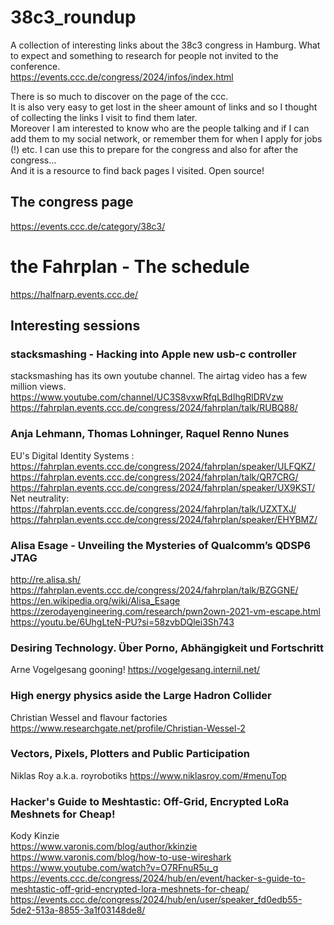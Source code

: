 # 38c3_roundup
A collection of interesting links about the 38c3 congress in Hamburg.  What to expect and something to research for people not invited to the conference.  
https://events.ccc.de/congress/2024/infos/index.html  

There is so much to discover on the page of the ccc.  
It is also very easy to get lost in the sheer amount of links and so I thought of collecting the links I visit to find them later.  
Moreover I am interested to know who are the people talking and if I can add them to my social network, or remember them for when I apply for jobs (!) etc. 
I can use this to prepare for the congress and also for after the congress...   
And it is a resource to find back pages I visited. Open source!


## The congress page
https://events.ccc.de/category/38c3/  

# the Fahrplan - The schedule
https://halfnarp.events.ccc.de/

## Interesting sessions

### stacksmashing - Hacking into Apple new usb-c controller
stacksmashing has its own youtube channel. The airtag video has a few million views.  
https://www.youtube.com/channel/UC3S8vxwRfqLBdIhgRlDRVzw  
https://fahrplan.events.ccc.de/congress/2024/fahrplan/talk/RUBQ88/  

### Anja Lehmann, Thomas Lohninger, Raquel Renno Nunes 
EU's Digital Identity Systems :  
https://fahrplan.events.ccc.de/congress/2024/fahrplan/speaker/ULFQKZ/  
https://fahrplan.events.ccc.de/congress/2024/fahrplan/talk/QR7CRG/  
https://fahrplan.events.ccc.de/congress/2024/fahrplan/speaker/UX9KST/
Net neutrality:  
https://fahrplan.events.ccc.de/congress/2024/fahrplan/talk/UZXTXJ/
https://fahrplan.events.ccc.de/congress/2024/fahrplan/speaker/EHYBMZ/

### Alisa Esage - Unveiling the Mysteries of Qualcomm’s QDSP6 JTAG 
http://re.alisa.sh/  
https://fahrplan.events.ccc.de/congress/2024/fahrplan/talk/BZGGNE/  
https://en.wikipedia.org/wiki/Alisa_Esage  
https://zerodayengineering.com/research/pwn2own-2021-vm-escape.html  
https://youtu.be/6UhgLteN-PU?si=58zvbDQlei3Sh743  

### Desiring Technology. Über Porno, Abhängigkeit und Fortschritt
Arne Vogelgesang
gooning!
https://vogelgesang.internil.net/

### High energy physics aside the Large Hadron Collider
Christian Wessel and flavour factories
https://www.researchgate.net/profile/Christian-Wessel-2

### Vectors, Pixels, Plotters and Public Participation
Niklas Roy a.k.a. royrobotiks
https://www.niklasroy.com/#menuTop

### Hacker's Guide to Meshtastic: Off-Grid, Encrypted LoRa Meshnets for Cheap!
Kody Kinzie  
https://www.varonis.com/blog/author/kkinzie  
https://www.varonis.com/blog/how-to-use-wireshark  
https://www.youtube.com/watch?v=O7RFnuR5u_g  
https://events.ccc.de/congress/2024/hub/en/event/hacker-s-guide-to-meshtastic-off-grid-encrypted-lora-meshnets-for-cheap/  
https://events.ccc.de/congress/2024/hub/en/user/speaker_fd0edb55-5de2-513a-8855-3a1f03148de8/  

